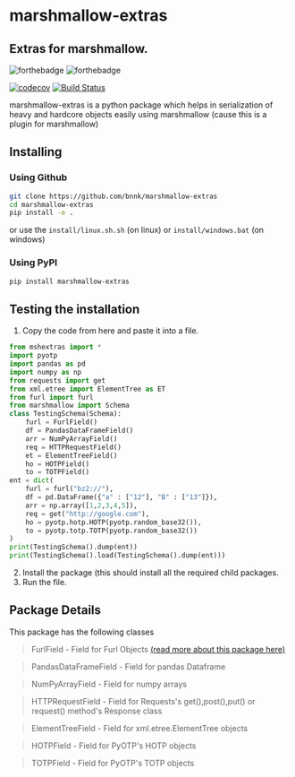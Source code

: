 # marshmallow-extras
## Extras for marshmallow.

![forthebadge](https://forthebadge.com/images/badges/made-with-python.svg) ![forthebadge](https://forthebadge.com/images/badges/built-with-love.svg)

[![codecov](https://codecov.io/gh/bnnk/marshmallow-extras/branch/master/graph/badge.svg)](https://codecov.io/gh/bnnk/marshmallow-extras) [![Build Status](https://travis-ci.com/bnnk/marshmallow-extras.svg?branch=master)](https://travis-ci.com/bnnk/marshmallow-extras)

marshmallow-extras is a python package which helps in serialization of heavy and hardcore objects easily using marshmallow (cause this is a plugin for marshmallow)
## Installing

### Using Github
```bash
git clone https://github.com/bnnk/marshmallow-extras
cd marshmallow-extras
pip install -e .
```

or use the `install/linux.sh.sh` (on linux) or `install/windows.bat` (on windows)

### Using PyPI

```bash
pip install marshmallow-extras
```
## Testing the installation
1. Copy the code from here and paste it into a file.
```python
from mshextras import *
import pyotp
import pandas as pd
import numpy as np
from requests import get
from xml.etree import ElementTree as ET
from furl import furl
from marshmallow import Schema
class TestingSchema(Schema):
    furl = FurlField()
    df = PandasDataFrameField()
    arr = NumPyArrayField()
    req = HTTPRequestField()
    et = ElementTreeField()
    ho = HOTPField()
    to = TOTPField()
ent = dict(
    furl = furl("bz2://"),
    df = pd.DataFrame({"a" : ["12"], "B" : ["13"]}),
    arr = np.array([1,2,3,4,5]),
    req = get("http://google.com"),
    ho = pyotp.hotp.HOTP(pyotp.random_base32()),
    to = pyotp.totp.TOTP(pyotp.random_base32())
)
print(TestingSchema().dump(ent))
print(TestingSchema().load(TestingSchema().dump(ent)))
```
2. Install the package (this should install all the required child packages.
3. Run the file.

## Package Details
This package has the following classes
> FurlField - Field for Furl Objects [(read more about this package here)](https://github.com/gruns/furl/blob/master/README.md)

> PandasDataFrameField - Field for pandas Dataframe

> NumPyArrayField - Field for numpy arrays

> HTTPRequestField - Field for Requests's get(),post(),put() or request() method's Response class

> ElementTreeField - Field for xml.etree.ElementTree objects

> HOTPField - Field for PyOTP's HOTP objects

> TOTPField - Field for PyOTP's TOTP objects
